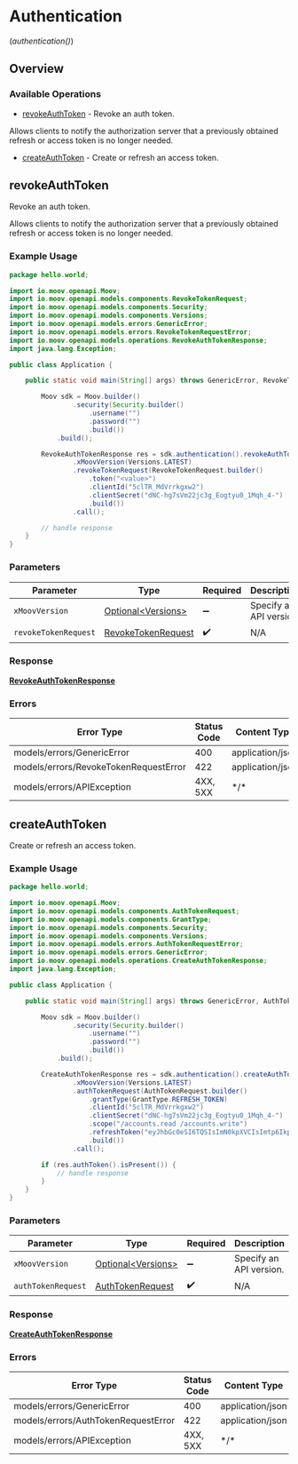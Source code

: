 # Authentication
(*authentication()*)

## Overview

### Available Operations

* [revokeAuthToken](#revokeauthtoken) - Revoke an auth token.

Allows clients to notify the authorization server that a previously obtained refresh or access token is no longer needed.
* [createAuthToken](#createauthtoken) - Create or refresh an access token.

## revokeAuthToken

Revoke an auth token.

Allows clients to notify the authorization server that a previously obtained refresh or access token is no longer needed.

### Example Usage

```java
package hello.world;

import io.moov.openapi.Moov;
import io.moov.openapi.models.components.RevokeTokenRequest;
import io.moov.openapi.models.components.Security;
import io.moov.openapi.models.components.Versions;
import io.moov.openapi.models.errors.GenericError;
import io.moov.openapi.models.errors.RevokeTokenRequestError;
import io.moov.openapi.models.operations.RevokeAuthTokenResponse;
import java.lang.Exception;

public class Application {

    public static void main(String[] args) throws GenericError, RevokeTokenRequestError, Exception {

        Moov sdk = Moov.builder()
                .security(Security.builder()
                    .username("")
                    .password("")
                    .build())
            .build();

        RevokeAuthTokenResponse res = sdk.authentication().revokeAuthToken()
                .xMoovVersion(Versions.LATEST)
                .revokeTokenRequest(RevokeTokenRequest.builder()
                    .token("<value>")
                    .clientId("5clTR_MdVrrkgxw2")
                    .clientSecret("dNC-hg7sVm22jc3g_Eogtyu0_1Mqh_4-")
                    .build())
                .call();

        // handle response
    }
}
```

### Parameters

| Parameter                                                           | Type                                                                | Required                                                            | Description                                                         |
| ------------------------------------------------------------------- | ------------------------------------------------------------------- | ------------------------------------------------------------------- | ------------------------------------------------------------------- |
| `xMoovVersion`                                                      | [Optional\<Versions>](../../models/components/Versions.md)          | :heavy_minus_sign:                                                  | Specify an API version.                                             |
| `revokeTokenRequest`                                                | [RevokeTokenRequest](../../models/components/RevokeTokenRequest.md) | :heavy_check_mark:                                                  | N/A                                                                 |

### Response

**[RevokeAuthTokenResponse](../../models/operations/RevokeAuthTokenResponse.md)**

### Errors

| Error Type                            | Status Code                           | Content Type                          |
| ------------------------------------- | ------------------------------------- | ------------------------------------- |
| models/errors/GenericError            | 400                                   | application/json                      |
| models/errors/RevokeTokenRequestError | 422                                   | application/json                      |
| models/errors/APIException            | 4XX, 5XX                              | \*/\*                                 |

## createAuthToken

Create or refresh an access token.

### Example Usage

```java
package hello.world;

import io.moov.openapi.Moov;
import io.moov.openapi.models.components.AuthTokenRequest;
import io.moov.openapi.models.components.GrantType;
import io.moov.openapi.models.components.Security;
import io.moov.openapi.models.components.Versions;
import io.moov.openapi.models.errors.AuthTokenRequestError;
import io.moov.openapi.models.errors.GenericError;
import io.moov.openapi.models.operations.CreateAuthTokenResponse;
import java.lang.Exception;

public class Application {

    public static void main(String[] args) throws GenericError, AuthTokenRequestError, Exception {

        Moov sdk = Moov.builder()
                .security(Security.builder()
                    .username("")
                    .password("")
                    .build())
            .build();

        CreateAuthTokenResponse res = sdk.authentication().createAuthToken()
                .xMoovVersion(Versions.LATEST)
                .authTokenRequest(AuthTokenRequest.builder()
                    .grantType(GrantType.REFRESH_TOKEN)
                    .clientId("5clTR_MdVrrkgxw2")
                    .clientSecret("dNC-hg7sVm22jc3g_Eogtyu0_1Mqh_4-")
                    .scope("/accounts.read /accounts.write")
                    .refreshToken("eyJhbGc0eSI6TQSIsImN0kpXVCIsImtp6IkpXVsImtpZC0a...")
                    .build())
                .call();

        if (res.authToken().isPresent()) {
            // handle response
        }
    }
}
```

### Parameters

| Parameter                                                       | Type                                                            | Required                                                        | Description                                                     |
| --------------------------------------------------------------- | --------------------------------------------------------------- | --------------------------------------------------------------- | --------------------------------------------------------------- |
| `xMoovVersion`                                                  | [Optional\<Versions>](../../models/components/Versions.md)      | :heavy_minus_sign:                                              | Specify an API version.                                         |
| `authTokenRequest`                                              | [AuthTokenRequest](../../models/components/AuthTokenRequest.md) | :heavy_check_mark:                                              | N/A                                                             |

### Response

**[CreateAuthTokenResponse](../../models/operations/CreateAuthTokenResponse.md)**

### Errors

| Error Type                          | Status Code                         | Content Type                        |
| ----------------------------------- | ----------------------------------- | ----------------------------------- |
| models/errors/GenericError          | 400                                 | application/json                    |
| models/errors/AuthTokenRequestError | 422                                 | application/json                    |
| models/errors/APIException          | 4XX, 5XX                            | \*/\*                               |